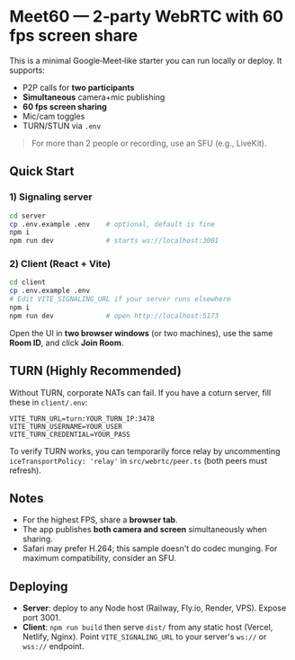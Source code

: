 # Meet60 — 2‑party WebRTC with 60 fps screen share

This is a minimal Google‑Meet‑like starter you can run locally or deploy. It supports:
- P2P calls for **two participants**
- **Simultaneous** camera+mic publishing
- **60 fps screen sharing**
- Mic/cam toggles
- TURN/STUN via `.env`

> For more than 2 people or recording, use an SFU (e.g., LiveKit).

## Quick Start

### 1) Signaling server
```bash
cd server
cp .env.example .env    # optional, default is fine
npm i
npm run dev             # starts ws://localhost:3001
```

### 2) Client (React + Vite)
```bash
cd client
cp .env.example .env
# Edit VITE_SIGNALING_URL if your server runs elsewhere
npm i
npm run dev             # open http://localhost:5173
```

Open the UI in **two browser windows** (or two machines), use the same **Room ID**, and click **Join Room**.

## TURN (Highly Recommended)
Without TURN, corporate NATs can fail. If you have a coturn server, fill these in `client/.env`:
```
VITE_TURN_URL=turn:YOUR_TURN_IP:3478
VITE_TURN_USERNAME=YOUR_USER
VITE_TURN_CREDENTIAL=YOUR_PASS
```
To verify TURN works, you can temporarily force relay by uncommenting `iceTransportPolicy: 'relay'` in `src/webrtc/peer.ts` (both peers must refresh).

## Notes
- For the highest FPS, share a **browser tab**.
- The app publishes **both camera and screen** simultaneously when sharing.
- Safari may prefer H.264; this sample doesn't do codec munging. For maximum compatibility, consider an SFU.

## Deploying
- **Server**: deploy to any Node host (Railway, Fly.io, Render, VPS). Expose port 3001.
- **Client**: `npm run build` then serve `dist/` from any static host (Vercel, Netlify, Nginx). Point `VITE_SIGNALING_URL` to your server's `ws://` or `wss://` endpoint.
